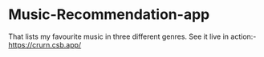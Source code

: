# Music-Recommendation-app
That lists my favourite music in three different genres.
See it live in action:-https://crurn.csb.app/
